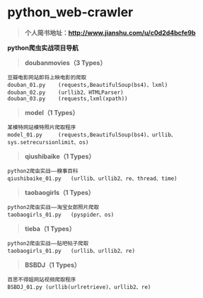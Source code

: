 # python_web-crawler
	
> **个人简书地址：http://www.jianshu.com/u/c0d2d4bcfe9b**


 **python爬虫实战项目导航** 

	

> **doubanmovies（3 Types）**

	豆瓣电影网站即将上映电影的爬取
	douban_01.py	(requests,BeautifulSoup(bs4)、lxml)
	douban_02.py	(urllib2、HTMLParser)
	douban_03.py	(requests,lxml(xpath))
	

> **model（1 Types）**

	某模特网站模特照片爬取程序
	model_01.py		(requests,BeautifulSoup(bs4)、urllib、sys.setrecursionlimit、os)


> **qiushibaike（1 Types）**

	python2爬虫实战——糗事百科
	qiushibaike_01.py	(urllib、urllib2、re、thread、time)

> **taobaogirls（1 Types）**

	python2爬虫实战——淘宝女郎照片爬取
	taobaogirls_01.py	(pyspider、os)

> **tieba（1 Types）**

	python2爬虫实战——贴吧帖子爬取
	taobaogirls_01.py	(urllib、urllib2、re)

> **BSBDJ（1 Types）**

	百思不得姐网站视频爬取程序
	BSBDJ_01.py	(urllib(urlretrieve)、urllib2、re)